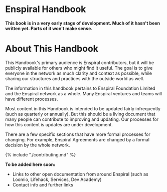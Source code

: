 # Enspiral Handbook

**This book is in a very early stage of development. Much of it hasn't been written yet. Parts of it won't make sense.**

# About This Handbook

This Handbook's primary audience is Enspiral contributors, but it will be publicly available for others who might find it useful. The goal is to give everyone in the network as much clarity and context as possible, while sharing our structures and practices with the outside world as well.

The information in this handbook pertains to Enspiral Foundation Limited and the Enspiral network as a whole. Many Enspiral ventures and teams will have different processes.

Most content in this Handbook is intended to be updated fairly infrequently (such as quarterly or annually). But this should be a living document that many people can contribute to improving and updating. Our processes for how this content is updates are under development.

There are a few specific sections that have more formal processes for changing. For example, Enspiral Agreements are changed by a formal decision by the whole network.

{% include "./contributing.md" %}

**To be added here soon:**


* Links to other open documentation from around Enspiral (such as Loomio, Lifehack, Services, Dev Academy) 
* Contact info and further links



